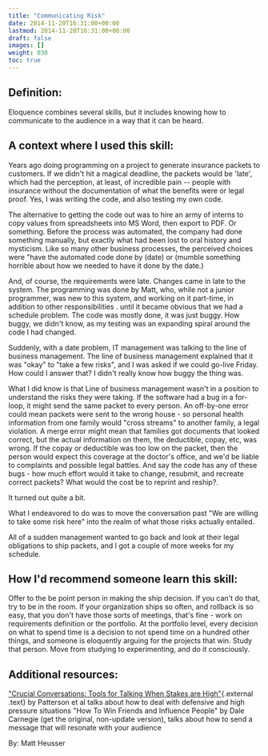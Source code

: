 ```yaml
---
title: "Communicating Risk"
date: 2014-11-20T16:31:00+00:00
lastmod: 2014-11-20T16:31:00+00:00
draft: false
images: []
weight: 030
toc: true
---
```


## Definition:

Eloquence combines several skills, but it includes knowing how to communicate to the audience in a way that it can be heard.


## A context where I used this skill:

Years ago doing programming on a project to generate insurance packets to customers.
If we didn't hit a magical deadline, the packets would be 'late', which had the perception, at least, of incredible pain \-- people with insurance without the documentation of what the benefits were or legal proof.
Yes, I was writing the code, and also testing my own code.

The alternative to getting the code out was to hire an army of interns to copy values from spreadsheets into MS Word, then export to PDF.
Or something.
Before the process was automated, the company had done something manually, but exactly what had been lost to oral history and mysticism.
Like so many other business processes, the perceived choices were "have the automated code done by (date) or (mumble something horrible about how we needed to have it done by the date.)

And, of course, the requirements were late.
Changes came in late to the system.
The programming was done by Matt, who, while not a junior programmer, was new to this system, and working on it part-time, in addition to other responsibilities \.
until it became obvious that we had a schedule problem.
The code was mostly done, it was just buggy.
How buggy, we didn't know, as my testing was an expanding spiral around the code I had changed.

Suddenly, with a date problem, IT management was talking to the line of business management.
The line of business management explained that it was "okay" to "take a few risks", and I was asked if we could go-live Friday.
How could I answer that? I didn't really know how buggy the thing was.

What I did know is that Line of business management wasn't in a position to understand the risks they were taking.
If the software had a bug in a for-loop, it might send the same packet to every person.
An off-by-one error could mean packets were sent to the wrong house - so personal health information from one family would "cross streams" to another family, a legal violation.
A merge error might mean that families got documents that looked correct, but the actual information on them, the deductible, copay, etc, was wrong.
If the copay or deductible was too low on the packet, then the person would expect this coverage at the doctor's office, and we'd be liable to complaints and possible legal battles.
And say the code has any of these bugs - how much effort would it take to change, resubmit, and recreate correct packets? What would the cost be to reprint and reship?.

It turned out quite a bit.

What I endeavored to do was to move the conversation past "We are willing to take some risk here" into the realm of what those risks actually entailed.

All of a sudden management wanted to go back and look at their legal obligations to ship packets, and I got a couple of more weeks for my schedule.

## How I'd recommend someone learn this skill:

Offer to the be point person in making the ship decision.
If you can't do that, try to be in the room.
If your organization ships so often, and rollback is so easy, that you don't have those sorts of meetings, that's fine - work on requirements definition or the portfolio.
At the portfolio level, every decision on what to spend time is a decision to not spend time on a hundred other things, and someone is eloquently arguing for the projects that win.
Study that person.
Move from studying to experimenting, and do it consciously.


## Additional resources:

["Crucial Conversations: Tools for Talking When Stakes are High"](http://www.amazon.com/Crucial-Conversations-Talking-Stakes-Second/dp/0071771328/){.external
.text} by Patterson et al talks about how to deal with defensive and high pressure situations
"How To Win Friends and Influence People" by Dale Carnegie (get the original, non-update version), talks about how to send a message that will resonate with your audience


By: Matt Heusser


